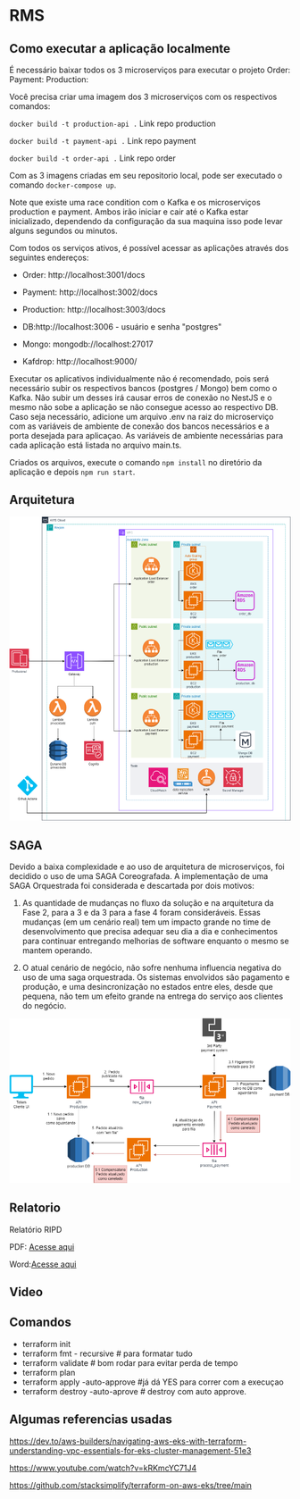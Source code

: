 # RMS

## Como executar a aplicação localmente
É necessário baixar todos os 3 microserviços para executar o projeto
Order:
Payment:
Production:

Você precisa criar uma imagem dos 3 microserviços com os respectivos comandos:

`docker build -t production-api .` Link repo production

`docker build -t payment-api .` Link repo payment

`docker build -t order-api .` Link repo order

Com as 3 imagens criadas em seu repositorio local, pode ser executado o comando `docker-compose up`.

Note que existe uma race condition com o Kafka e os microserviços production e payment. Ambos irão iniciar e cair até o Kafka estar inicializado, dependendo da configuração da sua maquina isso pode levar alguns segundos ou minutos.

Com todos os serviços ativos, é possível acessar as aplicações através dos seguintes endereços:
- Order: http://localhost:3001/docs

- Payment: http://localhost:3002/docs

- Production: http://localhost:3003/docs

- DB:http://localhost:3006 - usuário e senha "postgres"

- Mongo: mongodb://localhost:27017

- Kafdrop: http://localhost:9000/

Executar os aplicativos individualmente não é recomendado, pois será necessário subir os respectivos bancos (postgres / Mongo) bem como o Kafka. Não subir um desses irá causar erros de conexão no NestJS e o mesmo não sobe a aplicação se não consegue acesso ao respectivo DB. Caso seja necessário, adicione um arquivo .env na raiz do microserviço com as variáveis de ambiente de conexão dos bancos necessários e a porta desejada para aplicaçao. As variáveis de ambiente necessárias para cada aplicação está listada no arquivo main.ts.

Criados os arquivos, execute o comando `npm install` no diretório da aplicação e depois `npm run start`.


## Arquitetura

![Acesse aqui](./docs/arch.png)

## SAGA
Devido a baixa complexidade e ao uso de arquitetura de microserviços, foi decidido o uso de uma SAGA Coreografada. A implementação de uma SAGA Orquestrada foi considerada e descartada por dois motivos:

1) As quantidade de mudanças no fluxo da solução e na arquitetura da Fase 2, para a 3 e da 3 para a fase 4 foram consideráveis. Essas mudanças (em um cenário real) tem um impacto grande no time de desenvolvimento que precisa adequar seu dia a dia e conhecimentos para continuar entregando melhorias de software enquanto o mesmo se mantem operando.

2) O atual cenário de negócio, não sofre nenhuma influencia negativa do uso de uma saga orquestrada. Os sistemas envolvidos são pagamento e produção, e uma desincronização no estados entre eles, desde que pequena, não tem um efeito grande na entrega do serviço aos clientes do negócio.

![SAGA](./docs/SAGA.drawio.png)

## Relatorio
Relatório RIPD

PDF: [Acesse aqui](./docs/RIPD%20RMS.pdf)

Word:[Acesse aqui](./docs/RIPD%20RMS.docx)


## Video



## Comandos

- terraform init 
- terraform fmt - recursive # para formatar tudo
- terraform validate # bom rodar para evitar perda de tempo
- terraform plan
- terraform apply -auto-approve #já dá YES para correr com a execuçao
- terraform destroy -auto-aprove # destroy com auto approve.


## Algumas referencias usadas
https://dev.to/aws-builders/navigating-aws-eks-with-terraform-understanding-vpc-essentials-for-eks-cluster-management-51e3

https://www.youtube.com/watch?v=kRKmcYC71J4

https://github.com/stacksimplify/terraform-on-aws-eks/tree/main